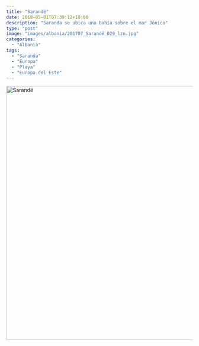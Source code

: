 ```yaml
---
title: "Sarandë"
date: 2018-05-01T07:39:12+10:00
description: "Saranda se ubica una bahía sobre el mar Jónico"
type: "post"
image: "images/albania/201707_Sarandë_029_lzn.jpg"
categories: 
  - "Albania"
tags:
  - "Saranda"
  - "Europa"
  - "Playa"
  - "Europa del Este"
---
```


<a data-flickr-embed="true" data-header="true" data-footer="true"  href="https://www.flickr.com/photos/144447981@N03/albums/72157705269431375" title="Sarandë"><img src="https://farm8.staticflickr.com/7853/32704168928_2f0bdb9410_o.jpg" width="1024" height="683" alt="Sarandë"></a><script async src="//embedr.flickr.com/assets/client-code.js" charset="utf-8"></script>